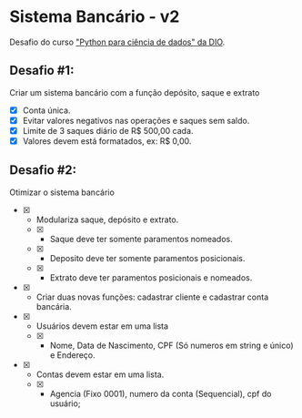 # Sistema Bancário - v2
Desafio do curso ["Python para ciência de dados" da DIO](https://web.dio.me/track/potencia-tech-powered-ifood-ciencias-de-dados-com-python).

## Desafio #1:
Criar um sistema bancário com a função depósito, saque e extrato
  - [X] Conta única.
  - [X] Evitar valores negativos nas operações e saques sem saldo.
  - [X] Limite de 3 saques diário de R$ 500,00 cada.
  - [X] Valores devem está formatados, ex: R$ 0,00.

## Desafio #2:
Otimizar o sistema bancário
  - [X] - Modulariza saque, depósito e extrato.
    - [X] - Saque deve ter somente paramentos nomeados.
    - [X] - Deposito deve ter somente paramentos posicionais.
    - [X] - Extrato deve ter paramentos posicionais e nomeados.
  - [X] - Criar duas novas funções: cadastrar cliente e cadastrar conta bancária.
  - [X] - Usuários devem estar em uma lista
    - [X] - Nome, Data de Nascimento, CPF (Só numeros em string e único) e Endereço.
  - [X] - Contas devem estar em uma lista.
    - [X] - Agencia (Fixo 0001), numero da conta (Sequencial), cpf do usuário;
